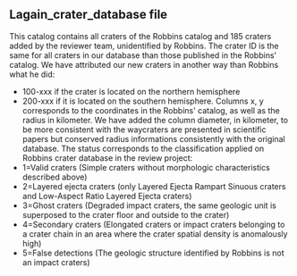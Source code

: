 ## Lagain_crater_database file

This catalog contains all craters of the Robbins catalog and 185 craters added by the reviewer team, unidentified by Robbins. 
The crater ID is the same for all craters in our database than those published in the Robbins' catalog.
We have attributed our new craters in another way than Robbins what he did:
- 100-xxx if the crater is located on the northern hemisphere 
- 200-xxx if it is located on the southern hemisphere.
Columns x, y corresponds to the coordinates in the Robbins' catalog, as well as the radius in kilometer.
We have added the column diameter, in kilometer, to be more consistent with the waycraters are presented in scientific papers 
but conserved radius informations consistently with the original database.
The status corresponds to the classification applied on Robbins crater database 
in the review project:
- 1=Valid craters (Simple craters without morphologic characteristics described above)
- 2=Layered ejecta craters (only Layered Ejecta Rampart Sinuous craters and Low-Aspect Ratio Layered Ejecta craters)
- 3=Ghost craters (Degraded impact craters, the same geologic unit is superposed to the crater floor and outside to the crater)
- 4=Secondary craters (Elongated craters or impact craters belonging to a crater chain in an area where the crater spatial density is anomalously high)
- 5=False detections (The geologic structure identified by Robbins is not an impact craters)
